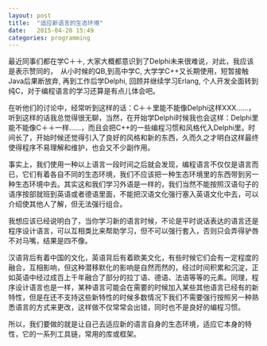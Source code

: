 ```yaml
---
layout: post
title:  "适应新语言的生态环境"
date:   2015-04-28 15:49
categories: programming
---
```


最近同事们都在学C＋＋, 大家大概都意识到了Delphi未来很难说，对此，我应该是表示赞同的，　从小时候的QB,到高中学C, 大学学C++又长期使用，短暂接触Java后果断放弃, 再到工作后学Delphi, 回顾并继续学习Erlang, 个人开发全面转到纯C，对于编程语言的学习还算是有点儿体会吧。

在听他们的讨论中，经常听到这样的话：C＋＋里能不能像Delphi这样XXX……，　听到这样的话我总觉得很无聊，当然，在开始学Delphi时候我也会这样：Delphi里能不能像C＋＋一样……，而且会把C++的一些编程习惯和风格代入Delphi里。时间长了，开始时候还觉得引入了良好的风格和新的东西，久而久之才明白这样最终使得程序不易理解和维护，也会又不少副作用。

事实上，我们使用一种以上语言一段时间之后就会发现，编程语言不仅仅是语言而已，它们有着各自不同的生态环境，我们不应该把一种生态环境里的东西带到另一种生态环境中去。其实这和我们学习外语是一样的，我们当然不能按照汉语句子的语序按部就班到英语或者德语里面，不能把汉语文化强行塞入英语文化中去，可以介绍使其他人了解，但无法强行组合。

我想应该已经说明白了，当你学习新的语言时候，不论是平时说话表达的语言还是程序设计语言，可以互相类比来帮助学习，但不可以强行套入，否则只会弄得驴唇不对马嘴，结果是四不像。

汉语背后有着中国的文化，英语背后有着欧美文化，有些时候它们会有一定程度的融合，互相影响，但这种潜移默化的影响是自然而然的，经过时间积累和沉淀，正如英语中经过成百上千年融合了部分的拉丁语、德语、法语等等的元素。同理，程序设计语言也是一样，某种语言可能会在需要的时候加入某些其他语言已经有的新特性，但是在还不支持这些新特性的时候多数情况下我们不需要强行按照另一种熟悉语言的方式来更改，这样做不仅常常会出错，同时也不是良好的编程习惯。

所以，我们要做的就是让自己去适应新的语言自身的生态环境，适应它本身的特性，它的一系列工具链，常用的库或框架。